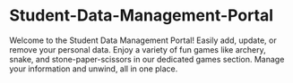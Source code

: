 # Student-Data-Management-Portal
Welcome to the Student Data Management Portal! Easily add, update, or remove your personal data. Enjoy a variety of fun games like archery, snake, and stone-paper-scissors in our dedicated games section. Manage your information and unwind, all in one place.
